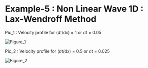 # Example-5 : Non Linear Wave 1D : Lax-Wendroff Method

Pic_1 : Velocity profile for (dt/dx) = 1  or  dt = 0.05

![Figure_1](https://user-images.githubusercontent.com/68963724/122452845-4fd91380-cfc7-11eb-86c7-83e12f440f06.png)


Pic_2 : Velocity profile for (dt/dx) = 0.5  or  dt = 0.025

![Figure_2](https://user-images.githubusercontent.com/68963724/122452857-549dc780-cfc7-11eb-95d1-d7101b31a75a.png)
